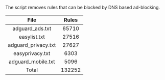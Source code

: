 The script removes rules that can be blocked by DNS based ad-blocking.


| File | Rules |
|:----:|:-----:|
| adguard_ads.txt | 65710 |
| easylist.txt | 27516 |
| adguard_privacy.txt | 27627 |
| easyprivacy.txt | 6303 |
| adguard_mobile.txt | 5096 |
| Total | 132252 |